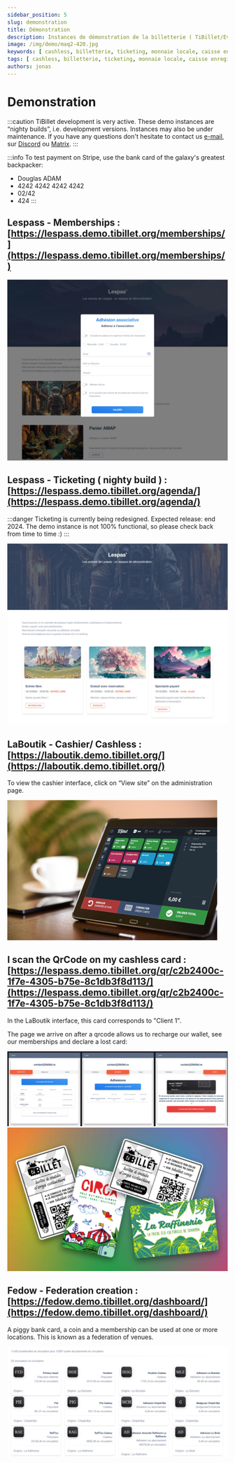```yaml
---
sidebar_position: 5
slug: demonstration
title: Démonstration
description: Instances de démonstration de la billetterie ( TiBillet/Event ) et de la caisse enregistreuse ( TiBillet/LaBoutik ) qui accepte les paiements en monnaie locale et/ou en cashless, et qui permet de gérer les commandes de buvette et de restauration.
image: /img/demo/maq2-420.jpg
keywords: [ cashless, billetterie, ticketing, monnaie locale, caisse enregistreuse, démonstration, festival, tiers-lieux ]
tags: [ cashless, billetterie, ticketing, monnaie locale, caisse enregistreuse, démonstration, festival, tiers-lieux ]
authors: jonas
---
```


# Demonstration

:::caution
TiBillet development is very active. These demo instances are “nighty builds”, i.e. development versions.
Instances may also be under maintenance. If you have any questions
don't hesitate to contact us [e-mail](mailto:contact@tibillet.re), sur [Discord](https://discord.gg/ecb5jtP7vY)
ou [Matrix](https://matrix.to/#/#tibillet:tiers-lieux.org).
:::

:::info
To test payment on Stripe, use the bank card of the galaxy's greatest backpacker:

- Douglas ADAM
- 4242 4242 4242 4242
- 02/42
- 424
  :::

## Lespass - Memberships : [https://lespass.demo.tibillet.org/memberships/](https://lespass.demo.tibillet.org/memberships/)

![BilletDemo4_adhesion.jpg](/img/demo/BilletDemo4_adhesion.jpg)

## Lespass - Ticketing ( nighty build ) : [https://lespass.demo.tibillet.org/agenda/](https://lespass.demo.tibillet.org/agenda/)

:::danger
Ticketing is currently being redesigned. Expected release: end 2024.
The demo instance is not 100% functional, so please check back from time to time :)
:::

![BilletDemo1.jpg](/img/demo/BilletDemo1.jpg)

## LaBoutik - Cashier/ Cashless : [https://laboutik.demo.tibillet.org/](https://laboutik.demo.tibillet.org/)

To view the cashier interface, click on “View site” on the administration page.

![maq2-420.jpg](/img/demo/maq2-420.jpg)

## I scan the QrCode on my cashless card : [https://lespass.demo.tibillet.org/qr/c2b2400c-1f7e-4305-b75e-8c1db3f8d113/](https://lespass.demo.tibillet.org/qr/c2b2400c-1f7e-4305-b75e-8c1db3f8d113/)

In the LaBoutik interface, this card corresponds to "Client 1".

The page we arrive on after a qrcode allows us to recharge our wallet, see our memberships and declare a lost card:

![scan_qrcode_triptik.jpg](/img/demo/scan_qrcode_triptik.jpg)
![cartes.jpg](/img/demo/cartes.jpg)

## Fedow - Federation creation : [https://fedow.demo.tibillet.org/dashboard/](https://fedow.demo.tibillet.org/dashboard/)

A piggy bank card, a coin and a membership can be used at one or more locations. This is known as a federation of venues.

![fedow_beta.jpg](/img/demo/fedow_beta.jpg)

